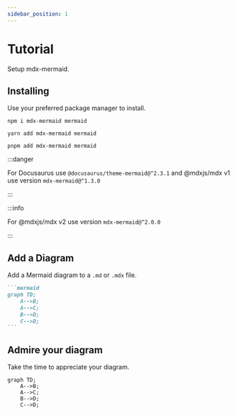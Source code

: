 ```yaml
---
sidebar_position: 1
---
```


# Tutorial

Setup mdx-mermaid.

## Installing

Use your preferred package manager to install.

```shell title=NPM
npm i mdx-mermaid mermaid
```

```shell title=Yarn
yarn add mdx-mermaid mermaid
```

```shell title=PNPM
pnpm add mdx-mermaid mermaid
```

:::danger

For Docusaurus use `@docusaurus/theme-mermaid@^2.3.1` and @mdxjs/mdx v1 use version `mdx-mermaid@^1.3.0`

:::

:::info

For @mdxjs/mdx v2 use version `mdx-mermaid@^2.0.0`

:::

## Add a Diagram

Add a Mermaid diagram to a `.md` or `.mdx` file.

````md title="Example Mermaid diagram"
```mermaid
graph TD;
    A-->B;
    A-->C;
    B-->D;
    C-->D;
```
````

## Admire your diagram

Take the time to appreciate your diagram.

```mermaid
graph TD;
    A-->B;
    A-->C;
    B-->D;
    C-->D;
```
